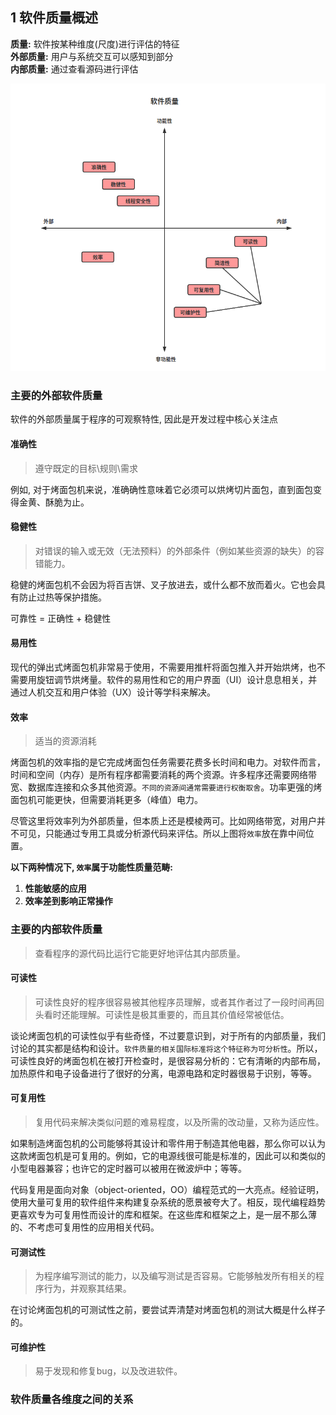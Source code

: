 
<div class = 'data-section default-folding'>
<h2 class = 'section-title'><label class = 'block-number'>1</label> 软件质量概述</h2>
<div class = 'folding-area'>

</div>
</div>

**质量:** 软件按某种维度(尺度)进行评估的特征  
**外部质量:** 用户与系统交互可以感知到部分  
**内部质量:** 通过查看源码进行评估  

<div class="myImage">

![-image-](../images/project/good_software/01.png)
<label class="imageTitle"></label>
</div>

<h3 class = 'auto-sort-sub'>主要的外部软件质量</h3>

软件的外部质量属于程序的可观察特性, 因此是开发过程中核心关注点

<h4 class = 'auto-sort-sub1'>准确性</h4>

> 遵守既定的目标\规则\需求

例如, 对于烤面包机来说，准确确性意味着它必须可以烘烤切片面包，直到面包变得金黄、酥脆为止。


<h4 class = 'auto-sort-sub1'>稳健性</h4>

> 对错误的输入或无效（无法预料）的外部条件（例如某些资源的缺失）的容错能力。

稳健的烤面包机不会因为将百吉饼、叉子放进去，或什么都不放而着火。它也会具有防止过热等保护措施。

<div class="myTip">

可靠性 = 正确性 + 稳健性
</div>

<h4 class = 'auto-sort-sub1'>易用性</h4>

现代的弹出式烤面包机非常易于使用，不需要用推杆将面包推入并开始烘烤，也不需要用旋钮调节烘烤量。软件的易用性和它的用户界面（UI）设计息息相关，并通过人机交互和用户体验（UX）设计等学科来解决。

<h4 class = 'auto-sort-sub1'>效率</h4>

> 适当的资源消耗

烤面包机的效率指的是它完成烤面包任务需要花费多长时间和电力。对软件而言，时间和空间（内存）是所有程序都需要消耗的两个资源。许多程序还需要网络带宽、数据库连接和众多其他资源。`不同的资源间通常需要进行权衡取舍`。功率更强的烤面包机可能更快，但需要消耗更多（峰值）电力。

<div class="myTip">

尽管这里将效率列为外部质量，但本质上还是模棱两可。比如网络带宽，对用户并不可见，只能通过专用工具或分析源代码来评估。所以上图将`效率`放在靠中间位置。  

**以下两种情况下, `效率`属于功能性质量范畴:**  
1. **性能敏感的应用**  
1. **效率差到影响正常操作**  

</div>

<h3 class = 'auto-sort-sub'>主要的内部软件质量</h3>

> 查看程序的源代码比运行它能更好地评估其内部质量。

<h4 class = 'auto-sort-sub1'>可读性</h4>

> 可读性良好的程序很容易被其他程序员理解，或者其作者过了一段时间再回头看时还能理解。可读性是极其重要的，而且其价值经常被低估。

谈论烤面包机的可读性似乎有些奇怪，不过要意识到，对于所有的内部质量，我们讨论的其实都是结构和设计。`软件质量的相关国际标准将这个特征称为可分析性`。所以，可读性良好的烤面包机在被打开检查时，是很容易分析的：它有清晰的内部布局，加热原件和电子设备进行了很好的分离，电源电路和定时器很易于识别，等等。

<h4 class = 'auto-sort-sub1'>可复用性</h4>

> 复用代码来解决类似问题的难易程度，以及所需的改动量，又称为适应性。

如果制造烤面包机的公司能够将其设计和零件用于制造其他电器，那么你可以认为这款烤面包机是可复用的。例如，它的电源线很可能是标准的，因此可以和类似的小型电器兼容；也许它的定时器可以被用在微波炉中；等等。


<div class="myTip">

代码复用是面向对象（object-oriented，OO）编程范式的一大亮点。经验证明，使用大量可复用的软件组件来构建复杂系统的愿景被夸大了。相反，现代编程趋势更喜欢专为可复用性而设计的库和框架。在这些库和框架之上，是一层不那么薄的、不考虑可复用性的应用相关代码。
</div>

<h4 class = 'auto-sort-sub1'>可测试性</h4>

> 为程序编写测试的能力，以及编写测试是否容易。它能够触发所有相关的程序行为，并观察其结果。

在讨论烤面包机的可测试性之前，要尝试弄清楚对烤面包机的测试大概是什么样子的。


<h4 class = 'auto-sort-sub1'>可维护性</h4>

> 易于发现和修复bug，以及改进软件。


<h3 class = 'auto-sort-sub'>软件质量各维度之间的关系</h3>






































